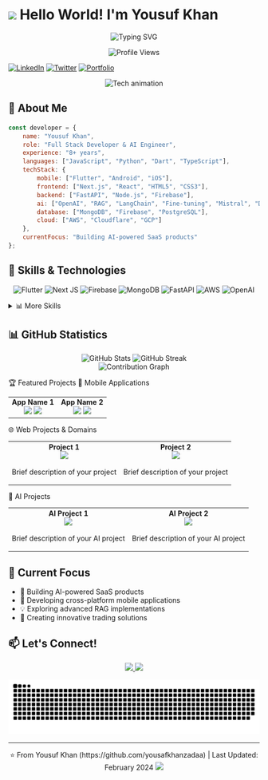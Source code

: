 # <img src="https://media.giphy.com/media/hvRJCLFzcasrR4ia7z/giphy.gif" width="28"> Hello World! I'm Yousuf Khan

<div align="center">
  <img src="https://readme-typing-svg.herokuapp.com?font=Fira+Code&pause=1000&width=435&lines=Full+Stack+Developer;AI+Engineer;Mobile+App+Developer;8%2B+Years+of+Coding+Experience" alt="Typing SVG" />
</div>

<p align="center">
  <img src="https://komarev.com/ghpvc/?username=yousafkhanzadaa&label=Profile%20views&color=0e75b6&style=flat" alt="Profile Views" />
</p>

[![LinkedIn](https://img.shields.io/badge/LinkedIn-0077B5?style=for-the-badge&logo=linkedin&logoColor=white)](your-linkedin-url)
[![Twitter](https://img.shields.io/badge/Twitter-1DA1F2?style=for-the-badge&logo=twitter&logoColor=white)](your-twitter-url)
[![Portfolio](https://img.shields.io/badge/Portfolio-FF5722?style=for-the-badge&logo=google-chrome&logoColor=white)](your-portfolio-url)

<div align="center">
  <img height="200" src="https://user-images.githubusercontent.com/74038190/229223263-cf2e4b07-2615-4f87-9c38-e37600f8381a.gif" alt="Tech animation"/>
</div>

## 💫 About Me

```javascript
const developer = {
    name: "Yousuf Khan",
    role: "Full Stack Developer & AI Engineer",
    experience: "8+ years",
    languages: ["JavaScript", "Python", "Dart", "TypeScript"],
    techStack: {
        mobile: ["Flutter", "Android", "iOS"],
        frontend: ["Next.js", "React", "HTML5", "CSS3"],
        backend: ["FastAPI", "Node.js", "Firebase"],
        ai: ["OpenAI", "RAG", "LangChain", "Fine-tuning", "Mistral", "DeepSeek", "Claude", "LLAMA"],
        database: ["MongoDB", "Firebase", "PostgreSQL"],
        cloud: ["AWS", "Cloudflare", "GCP"]
    },
    currentFocus: "Building AI-powered SaaS products"
};
```

## 🚀 Skills & Technologies

<div align="center">
  
  ![Flutter](https://img.shields.io/badge/Flutter-%2302569B.svg?style=for-the-badge&logo=Flutter&logoColor=white)
  ![Next JS](https://img.shields.io/badge/Next-black?style=for-the-badge&logo=next.js&logoColor=white)
  ![Firebase](https://img.shields.io/badge/firebase-%23039BE5.svg?style=for-the-badge&logo=firebase)
  ![MongoDB](https://img.shields.io/badge/MongoDB-%234ea94b.svg?style=for-the-badge&logo=mongodb&logoColor=white)
  ![FastAPI](https://img.shields.io/badge/FastAPI-005571?style=for-the-badge&logo=fastapi)
  ![AWS](https://img.shields.io/badge/AWS-%23FF9900.svg?style=for-the-badge&logo=amazon-aws&logoColor=white)
  ![OpenAI](https://img.shields.io/badge/OpenAI-412991?style=for-the-badge&logo=openai&logoColor=white)
  
</div>

<details>
<summary>📊 More Skills</summary>
<div align="center">

  ![Python](https://img.shields.io/badge/python-3670A0?style=for-the-badge&logo=python&logoColor=ffdd54)
  ![JavaScript](https://img.shields.io/badge/javascript-%23323330.svg?style=for-the-badge&logo=javascript&logoColor=%23F7DF1E)
  ![TypeScript](https://img.shields.io/badge/typescript-%23007ACC.svg?style=for-the-badge&logo=typescript&logoColor=white)
  ![React](https://img.shields.io/badge/react-%2320232a.svg?style=for-the-badge&logo=react&logoColor=%2361DAFB)
  ![TailwindCSS](https://img.shields.io/badge/tailwindcss-%2338B2AC.svg?style=for-the-badge&logo=tailwind-css&logoColor=white)
  ![Git](https://img.shields.io/badge/git-%23F05033.svg?style=for-the-badge&logo=git&logoColor=white)
  ![GitHub](https://img.shields.io/badge/github-%23121011.svg?style=for-the-badge&logo=github&logoColor=white)
  ![Jira](https://img.shields.io/badge/jira-%230A0FFF.svg?style=for-the-badge&logo=jira&logoColor=white)

</div>
</details>

## 📊 GitHub Statistics

<div align="center">
  <img src="https://github-readme-stats.vercel.app/api?username=yousafkhanzadaa&show_icons=true&theme=radical" alt="GitHub Stats" />
  <img src="https://github-readme-streak-stats.herokuapp.com/?user=yousafkhanzadaa&theme=radical" alt="GitHub Streak" />
</div>

<div align="center">
  <img src="https://github-readme-activity-graph.vercel.app/graph?username=yousafkhanzadaa&theme=react-dark" alt="Contribution Graph" />
</div>

🏆 Featured Projects
📱 Mobile Applications
<div align="center">
  <table>
    <tr>
      <td align="center">
        <b>App Name 1</b><br/>
        <a href="your-playstore-link"><img src="https://img.shields.io/badge/Google_Play-414141?style=for-the-badge&logo=google-play&logoColor=white" /></a>
        <a href="your-appstore-link"><img src="https://img.shields.io/badge/App_Store-0D96F6?style=for-the-badge&logo=app-store&logoColor=white" /></a>
      </td>
      <td align="center">
        <b>App Name 2</b><br/>
        <a href="your-playstore-link"><img src="https://img.shields.io/badge/Google_Play-414141?style=for-the-badge&logo=google-play&logoColor=white" /></a>
        <a href="your-appstore-link"><img src="https://img.shields.io/badge/App_Store-0D96F6?style=for-the-badge&logo=app-store&logoColor=white" /></a>
      </td>
    </tr>
  </table>
</div>
🌐 Web Projects & Domains
<div align="center">
  <table>
    <tr>
      <td align="center">
        <b>Project 1</b><br/>
        <a href="your-domain-1"><img src="https://img.shields.io/badge/Website-FF7139?style=for-the-badge&logo=Firefox-Browser&logoColor=white" /></a>
        <p>Brief description of your project</p>
      </td>
      <td align="center">
        <b>Project 2</b><br/>
        <a href="your-domain-2"><img src="https://img.shields.io/badge/Website-FF7139?style=for-the-badge&logo=Firefox-Browser&logoColor=white" /></a>
        <p>Brief description of your project</p>
      </td>
    </tr>
  </table>
</div>
🤖 AI Projects
<div align="center">
  <table>
    <tr>
      <td align="center">
        <b>AI Project 1</b><br/>
        <a href="your-ai-project-1"><img src="https://img.shields.io/badge/View_Project-412991?style=for-the-badge&logo=openai&logoColor=white" /></a>
        <p>Brief description of your AI project</p>
      </td>
      <td align="center">
        <b>AI Project 2</b><br/>
        <a href="your-ai-project-2"><img src="https://img.shields.io/badge/View_Project-412991?style=for-the-badge&logo=openai&logoColor=white" /></a>
        <p>Brief description of your AI project</p>
      </td>
    </tr>
  </table>
</div>

## 🎯 Current Focus

- 🤖 Building AI-powered SaaS products
- 📱 Developing cross-platform mobile applications
- 💡 Exploring advanced RAG implementations
- 🚀 Creating innovative trading solutions

## 📫 Let's Connect!

<div align="center">
  <p>
    <a href="mailto:your.email@example.com">
      <img src="https://img.shields.io/badge/Email-D14836?style=for-the-badge&logo=gmail&logoColor=white" />
    </a>
    <a href="your-calendly-link">
      <img src="https://img.shields.io/badge/Schedule_Meeting-4285F4?style=for-the-badge&logo=google-calendar&logoColor=white" />
    </a>
  </p>
</div>

<div align="center">
  <img src="https://github.com/Platane/snk/raw/output/github-contribution-grid-snake.svg" alt="Snake animation" />
</div>

---
<div align="center">
  ⭐️ From Yousuf Khan (https://github.com/yousafkhanzadaa) | Last Updated: February 2024
  <img src="https://user-images.githubusercontent.com/74038190/212284158-e840e285-664b-44d7-b79b-e264b5e54825.gif" width="400">
</div>
